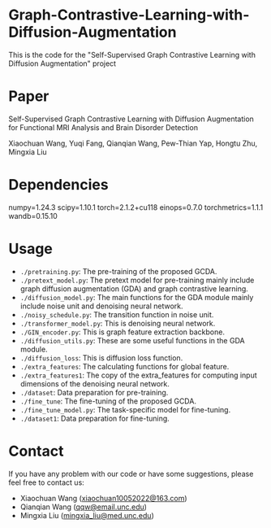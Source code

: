 # Graph-Contrastive-Learning-with-Diffusion-Augmentation
This is the code for the "Self-Supervised Graph Contrastive Learning with Diffusion Augmentation" project

# Paper
Self-Supervised Graph Contrastive Learning with Diffusion Augmentation for Functional MRI Analysis and Brain Disorder Detection

Xiaochuan Wang, Yuqi Fang, Qianqian Wang, Pew-Thian Yap, Hongtu Zhu, Mingxia Liu

# Dependencies 
numpy=1.24.3
scipy=1.10.1
torch=2.1.2+cu118
einops=0.7.0
torchmetrics=1.1.1
wandb=0.15.10

# Usage
- `./pretraining.py`: The pre-training of the proposed GCDA.
- `./pretext_model.py`: The pretext model for pre-training mainly include graph diffusion augmentation (GDA) and graph contrastive learning.
- `./diffusion_model.py`: The main functions for the GDA module mainly include noise unit and denoising neural network.
- `./noisy_schedule.py`: The transition function in noise unit.
- `./transformer_model.py`: This is denoising neural network.
- `./GIN_encoder.py`: This is graph feature extraction backbone. 
- `./diffusion_utils.py`: These are some useful functions in the GDA module. 
- `./diffusion_loss`: This is diffusion loss function.
- `./extra_features`: The calculating functions for global feature. 
- `./extra_features1`: The copy of the extra_features for computing input dimensions of the denoising neural network. 
- `./dataset`: Data preparation for pre-training. 
- `./fine_tune`: The fine-tuning of the proposed GCDA.
- `./fine_tune_model.py`: The task-specific model for fine-tuning.
- `./dataset1`: Data preparation for fine-tuning. 

# Contact
If you have any problem with our code or have some suggestions, please feel free to contact us: 

- Xiaochuan Wang (xiaochuan10052022@163.com)
- Qianqian Wang (qqw@email.unc.edu)
- Mingxia Liu (mingxia_liu@med.unc.edu)
